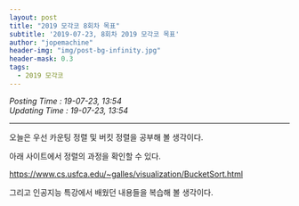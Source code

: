 ```yaml
---
layout: post
title: "2019 모각코 8회차 목표"
subtitle: '2019-07-23, 8회차 2019 모각코 목표'
author: "jopemachine"
header-img: "img/post-bg-infinity.jpg"
header-mask: 0.3
tags:
  - 2019 모각코
---
```


<i>Posting Time : 19-07-23, 13:54</i><br>
<i>Updating Time : 19-07-23, 13:54</i><br>

---

오늘은 우선 카운팅 정렬 및 버킷 정렬을 공부해 볼 생각이다. 

아래 사이트에서 정렬의 과정을 확인할 수 있다.

https://www.cs.usfca.edu/~galles/visualization/BucketSort.html

그리고 인공지능 특강에서 배웠던 내용들을 복습해 볼 생각이다.


